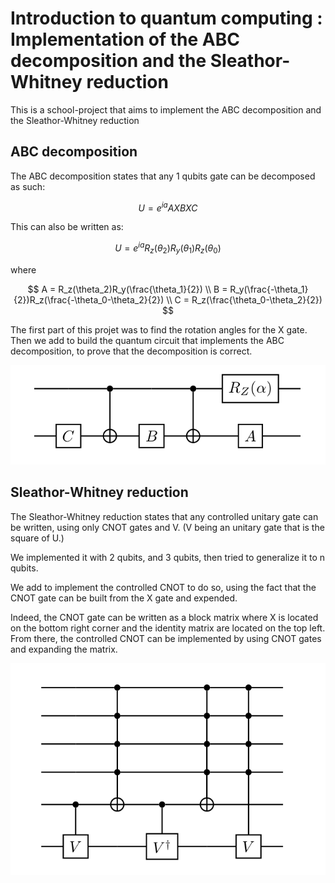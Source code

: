 # Introduction to quantum computing : Implementation of the ABC decomposition and the Sleathor-Whitney reduction

This is a school-project that aims to implement the ABC decomposition 
and the Sleathor-Whitney reduction

## ABC decomposition

The ABC decomposition states that any 1 qubits gate can be decomposed as such:

$$
U = e^{ia}AXBXC
$$

This can also be written as:

$$
U  = e^{ia}R_z(\theta_2)R_y(\theta_1)R_z(\theta_0)
$$

where 

$$
    A = R_z(\theta_2)R_y(\frac{\theta_1}{2}) \\
    B = R_y(\frac{-\theta_1}{2})R_z(\frac{-\theta_0-\theta_2}{2}) \\
    C = R_z(\frac{\theta_0-\theta_2}{2})
$$

The first part of this projet was to find the rotation angles for the X gate.
Then we add to build the quantum circuit that implements the ABC decomposition,
to prove that the decomposition is correct.

![ABC_decomposition](img/abc_decomposition.png)

## Sleathor-Whitney reduction

The Sleathor-Whitney reduction states that any controlled unitary gate can 
be written, using only CNOT gates and V. (V being an unitary gate that is the square of U.)

We implemented it with 2 qubits, and 3 qubits, then tried to generalize it to n qubits.

We add to implement the controlled CNOT to do so, using the fact that the CNOT
gate can be built from the X gate and expended.

Indeed, the CNOT gate can be written as a block matrix where X is located on 
the bottom right corner and the identity matrix are located on the top left.
From there, the controlled CNOT can be implemented by using CNOT gates and 
expanding the matrix.

![Controlled_gate](img/controlled_gate.png)






